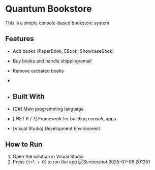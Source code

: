 # Quantum Bookstore 

This is a simple console-based bookstore system
## Features

- Add books (PaperBook, EBook, ShowcaseBook)
- Buy books and handle shipping/email
- Remove outdated books
- 
- ## Built With

- [C#] Main programming language
- [.NET 6 / 7] Framework for building console apps
- [Visual Studio] Development Environment

## How to Run

1. Open the solution in Visual Studio
2. Press `Ctrl + F5` to run the app
   ![Screenshot 2025-07-08 201351](https://github.com/user-attachments/assets/bdbef933-ccc9-4bef-b858-b3d86f2e9e6f)
